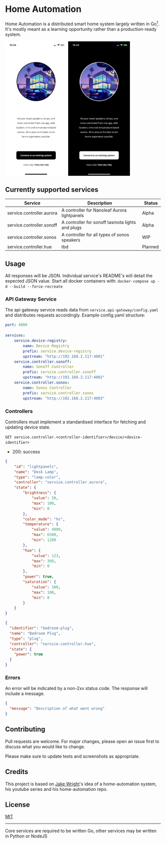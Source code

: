 # Home Automation

Home Automation is a distributed smart home system largely written in Go[<sup>1</sup>](#1).
It's mostly meant as a learning opportunity rather than a production-ready system.

<kbd><img src=".github/screenshots/setup_light.png" width=200/></kbd>
<kbd><img src=".github/screenshots/setup_dark.png" width=200/></kbd>

## Currently supported services

| Service | Description | Status |
| --- | --- | --- |
| service.controller.aurora | A controller for Nanoleaf Aurora lightpanels      | Alpha |
| service.controller.sonoff | A controller for sonoff tasmota lights and plugs  | Alpha |
| service.controller.sonos  | A controller for all types of sonos speakers      | WIP   |
| service.controller.hue    | tbd | Planned |

## Usage

All responses will be JSON. Individual service's README's will detail the expected JSON value.
Start all docker containers with: `docker-compose up -d --build --force-recreate`

### API Gateway Service

The api gateway service reads data from `service.api-gateway/config.yaml` and distributes requests accordingly.
Example config.yaml structure:
```yaml
port: 4000

services:
    service.device-registry:
        name: Device Registry
        prefix: service.device-registry
        upstream: "http://192.168.2.117:4001"
    service.controller.sonoff:
        name: Sonoff Controller
        prefix: service.controller.sonoff
        upstream: "http://192.168.2.117:4002"
    service.controller.sonos:
        name: Sonos Controller
        prefix: service.controller.sonos
        upstream: "http://192.168.2.117:4003"
```

### Controllers

Controllers must implement a standardised interface for fetching and updating device state.

`GET service.controller.<controller-identifier>/device/<device-identifier>`

- 200: success

```json
{
    "id": "lightpanels",
    "name": "Desk Lamp",
    "type": "lamp-color",
    "controller": "service.controller.aurora",
    "state": {
        "brightness": {
            "value": 50,
            "max": 100,
            "min": 0
        },
        "color_mode": "hs",
        "temperature": {
            "value": 4000,
            "max": 6500,
            "min": 1200
        },
        "hue": {
            "value": 123,
            "max": 360,
            "min": 0
        },
        "power": true,
        "saturation": {
            "value": 100,
            "max": 100,
            "min": 0
        }
    }
}
```

```json
{
  "identifier": "bedroom-plug",
  "name": "Bedroom Plug",
  "type": "plug",
  "controller": "service.controller.hue",
  "state": {
    "power": true
  }
}
```

### Errors

An error will be indicated by a non-2xx status code. The response will include a message.

```json
{
  "message": "Description of what went wrong"
}
```

## Contributing
Pull requests are welcome. For major changes, please open an issue first to discuss what you would like to change.

Please make sure to update tests and screenshots as appropriate.

## Credits
This project is based on [Jake Wright](https://github.com/jakewright)'s idea of a home-automation system, his youtube series and his home-automation repo.

## License
[MIT](https://choosealicense.com/licenses/mit/)

---
<a class="anchor" id="1">Core services are required to be written Go, other services may be written in Python or NodeJS</a>